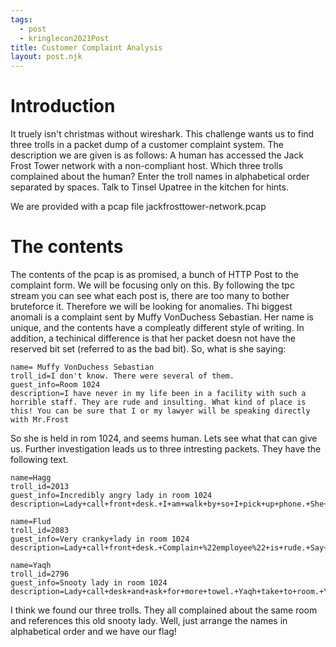 ```yaml
---
tags:
  - post
  - kringlecon2021Post
title: Customer Complaint Analysis
layout: post.njk
---
```


# Introduction
It truely isn't christmas without wireshark. This challenge wants us to find three trolls in a packet dump of a customer complaint system.
The description we are given is as follows: A human has accessed the Jack Frost Tower network with a non-compliant host. Which three trolls complained about the human? Enter the troll names in alphabetical order separated by spaces. Talk to Tinsel Upatree in the kitchen for hints.

We are provided with a pcap file jackfrosttower-network.pcap

# The contents
The contents of the pcap is as promised, a bunch of HTTP Post to the complaint form. We will be focusing only on this.
By following the tpc stream you can see what each post is, there are too many to bother bruteforce it. 
Therefore we will be looking for anomalies.
Thi biggest anomali is a complaint sent by Muffy VonDuchess Sebastian. Her name is unique, and the contents have a compleatly different style of writing. In addition, a techinical difference is that her packet doesn not have the reserved bit set (referred to as the bad bit). 
So, what is she saying:
```
name= Muffy VonDuchess Sebastian
troll_id=I don't know. There were several of them.
guest_info=Room 1024
description=I have never in my life been in a facility with such a horrible staff. They are rude and insulting. What kind of place is this! You can be sure that I or my lawyer will be speaking directly with Mr.Frost
```
So she is held in rom 1024, and seems human. Lets see what that can give us.
Further investigation leads us to three intresting packets. They have the following text.

```
name=Hagg
troll_id=2013
guest_info=Incredibly angry lady in room 1024
description=Lady+call+front+desk.+I+am+walk+by+so+I+pick+up+phone.+She+is+ANGRY+and+shout+at+me.+Say+she+has+never+been+so+insult.+I+say+she+probably+has+but+just+didn%27t+hear+it.&submit=Submit

name=Flud
troll_id=2083
guest_info=Very cranky+lady in room 1024
description=Lady+call+front+desk.+Complain+%22employee%22+is+rude.+Say+she+is+insult+and+want+to+speak+to+manager.+Send+Flud+to+room.+Lady+say+troll+call+her+towels+thief.+I+say+stop+steal+towels+if+is+bother+her.&submit=Submit

name=Yaqh
troll_id=2796
guest_info=Snooty lady in room 1024
description=Lady+call+desk+and+ask+for+more+towel.+Yaqh+take+to+room.+Yaqh+ask+if+she+want+more+towel+because+she+is+like+to+steal.+She+say+Yaqh+is+insult.+Yaqh+is+not+insult.+Yaqh+is+Yaqh.&submit=Submit
```

I think we found our three trolls. They all complained about the same room and references this old snooty lady. Well, just arrange the names in alphabetical order and we have our flag!
